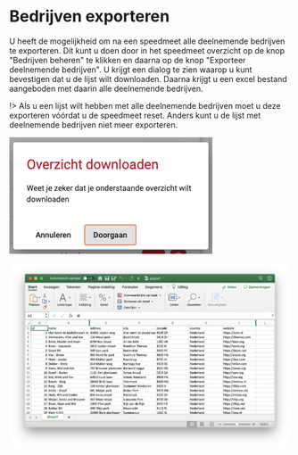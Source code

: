 # Bedrijven exporteren

U heeft de mogelijkheid om na een speedmeet alle deelnemende bedrijven te exporteren. Dit kunt u doen door in het speedmeet overzicht op de knop "Bedrijven beheren" te klikken en daarna op de knop "Exporteer deelnemende bedrijven". U krijgt een dialog te zien waarop u kunt bevestigen dat u de lijst wilt downloaden. Daarna krijgt u een excel bestand aangeboden met daarin alle deelnemende bedrijven.

!> Als u een lijst wilt hebben met alle deelnemende bedrijven moet u deze exporteren vóórdat u de speedmeet reset. Anders kunt u de lijst met deelnemende bedrijven niet meer exporteren.

![Bedrijven exporteren](../media/web-bedrijven-exporteren.png)

![Bedrijven export](../media/web-bedrijven-export.png)

